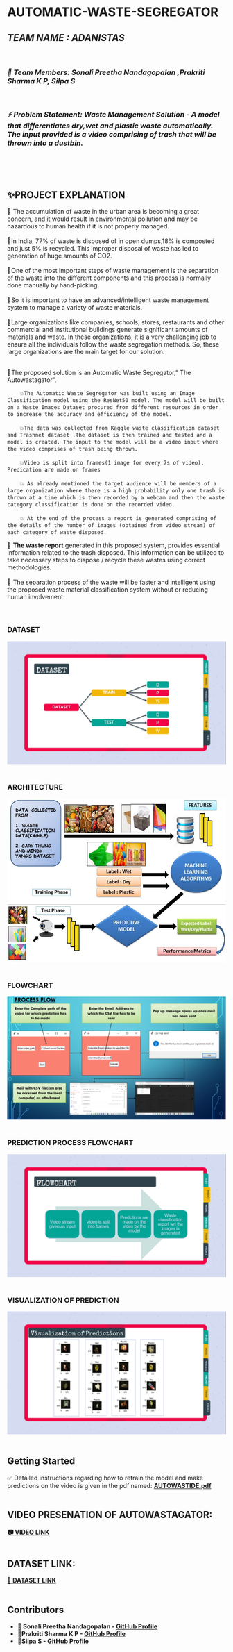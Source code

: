 # AUTOMATIC-WASTE-SEGREGATOR
<i>
<h2> TEAM NAME : ADANISTAS </h2><br>

### 🙋 Team Members: Sonali Preetha Nandagopalan ,Prakriti Sharma K P, Silpa S

<br>

### ⚡ Problem Statement: Waste Management Solution - A model that differentiates dry,wet and plastic waste automatically. The input provided is a video comprising of trash that will be thrown into a dustbin. </i>
<br>
<br>
<br>

## ✨PROJECT EXPLANATION
📝 The accumulation of waste in the urban area is becoming a great concern, and it would result in environmental pollution and may be hazardous to human health if it is not properly managed.<br><br>
📝In India, 77% of waste is disposed of in open dumps,18% is composted and just 5% is recycled. This improper disposal of waste has led to generation of huge amounts of CO2. <br><br>
📝One of the most important steps of waste management is the separation of the waste into the different components and this process is normally done manually by hand-picking. <br><br>
📝So it is important to have an advanced/intelligent waste management system to manage a variety of waste materials.<br><br>
📝Large organizations like companies, schools, stores, restaurants and other commercial and institutional buildings generate significant amounts of materials and waste. In these organizations, it is a very challenging job to ensure all the individuals follow the waste segregation methods. So, these large organizations are the main target for our solution.<br><br>

📝The proposed solution is an Automatic Waste Segregator,” The Autowastagator”.

        💥The Automatic Waste Segregator was built using an Image Classification model using the ResNet50 model. The model will be built on a Waste Images Dataset procured from different resources in order to increase the accuracy and efficiency of the model.
        
        💥The data was collected from Kaggle waste classification dataset and Trashnet dataset .The dataset is then trained and tested and a model is created. The input to the model will be a video input where the video comprises of trash being thrown.

        💥Video is split into frames(1 image for every 7s of video). Predication are made on frames
        
        💥 As already mentioned the target audience will be members of a large organization where there is a high probability only one trash is thrown at a time which is then recorded by a webcam and then the waste category classification is done on the recorded video.
        
        💥 At the end of the process a report is generated comprising of the details of the number of images (obtained from video stream) of each category of waste disposed.

📝  <b>The waste report</b> generated in this proposed system, provides essential information related to the trash disposed. This information can be utilized to take necessary steps to dispose / recycle these wastes using correct methodologies.
<br></br>
📝 The separation process of the waste will be faster and intelligent using the proposed waste material classification system without or reducing human involvement.
<br>
<br>
<br>

### DATASET  
<img src="https://github.com/Sonali2824/AUTOMATIC-WASTE-SEGREGATOR/blob/main/dataset_image.jpeg">
<br></br>

### ARCHITECTURE 
<img src="https://github.com/Sonali2824/AUTOMATIC-WASTE-SEGREGATOR/blob/main/arch.jpg">
<br></br>

### FLOWCHART 
<img src="https://github.com/Sonali2824/AUTOMATIC-WASTE-SEGREGATOR/blob/main/PROCESS_FLOW.jpeg">
<br></br>

### PREDICTION PROCESS FLOWCHART
<img src="https://github.com/Sonali2824/AUTOMATIC-WASTE-SEGREGATOR/blob/main/pred_process_flow.jpeg">
<br></br>

### VISUALIZATION OF PREDICTION 
<img src="https://github.com/Sonali2824/AUTOMATIC-WASTE-SEGREGATOR/blob/main/visualisation.jpeg">
<br></br>

## Getting Started

✅ Detailed instructions regarding how to retrain the model and make predictions on the video is given in the pdf named: <a href="https://drive.google.com/file/d/1NkXdsCRu6NgmVau9nOVZkz-BKu4ltk7D/view?usp=sharing"> <b>AUTOWASTIDE.pdf<b></a>
<br></br>


## VIDEO PRESENATION OF AUTOWASTAGATOR:
<a href="https://drive.google.com/file/d/1t1j0kn3CWUSTD1A_iWmT14-93GGKXwMj/view?usp=sharing"> 📷 VIDEO LINK </a>
<br></br>

## DATASET LINK:
<a href="https://drive.google.com/file/d/1aPrz4VWTg_Zjby35GC6yVI9h9j0djW_B/view?usp=sharing"> 📂 DATASET LINK </a>
<br></br>

## Contributors

* **🌟 Sonali Preetha Nandagopalan** - [GitHub Profile](https://github.com/Sonali2824)
* **🌟Prakriti Sharma K P** - [GitHub Profile](https://github.com/prakritisharma)
* **🌟Silpa S** - [GitHub Profile](https://github.com/silpasreeni99)
